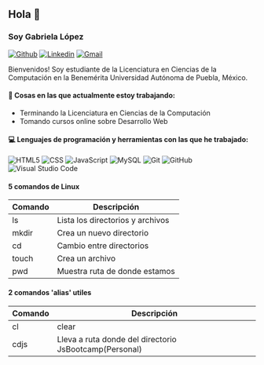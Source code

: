 ## Hola 👋 
### Soy Gabriela López
<!--
  link a mi perfil de github
  -->
[![Github](https://img.shields.io/badge/-Github-000?style=flat&logo=Github&logoColor=white)](https://github.com/lhdez-gaby)
[![Linkedin](https://img.shields.io/badge/-LinkedIn-blue?style=flat&logo=Linkedin&logoColor=white)](https://www.linkedin.com/in/lhdez-gaby/)
[![Gmail](https://img.shields.io/badge/-Gmail-c14438?style=flat&logo=Gmail&logoColor=white)](mailto:lhdez.gaby@gmail.com)

Bienvenidos! Soy estudiante de la Licenciatura en Ciencias de la Computación en la Benemérita Universidad Autónoma de Puebla, México.  


#### 🌱 Cosas en las que actualmente estoy trabajando: 
- Terminando la Licenciatura en Ciencias de la Computación  
- Tomando cursos online sobre Desarrollo Web

#### :computer: Lenguajes de programación y herramientas con las que he trabajado: 
  ![HTML5](https://img.shields.io/badge/-HTML5-333333?style=flat&logo=HTML5)
  ![CSS](https://img.shields.io/badge/-CSS-333333?style=flat&logo=CSS3&logoColor=1572B6)
  ![JavaScript](https://img.shields.io/badge/-JavaScript-333333?style=flat&logo=javascript)
  ![MySQL](https://img.shields.io/badge/-MySQL-333333?style=flat&logo=mysql)
  ![Git](https://img.shields.io/badge/-Git-333333?style=flat&logo=git)
  ![GitHub](https://img.shields.io/badge/-GitHub-333333?style=flat&logo=github)
  ![Visual Studio Code](https://img.shields.io/badge/-Visual%20Studio%20Code-333333?style=flat&logo=visual-studio-code&logoColor=007ACC)
  

#### 5 comandos de Linux

  |Comando | Descripción                      |
  |--------|----------------------------------|
  | ls     | Lista los directorios y archivos |
  | mkdir  | Crea un nuevo directorio         |
  | cd     | Cambio entre directorios         |
  | touch  | Crea un archivo                  |
  | pwd    | Muestra ruta de donde estamos    |

  #### 2 comandos 'alias' utiles

  |Comando | Descripción                                            |
  |--------|--------------------------------------------------------|
  | cl     | clear                                                  | 
  | cdjs   | Lleva a ruta donde del directorio JsBootcamp(Personal) |
